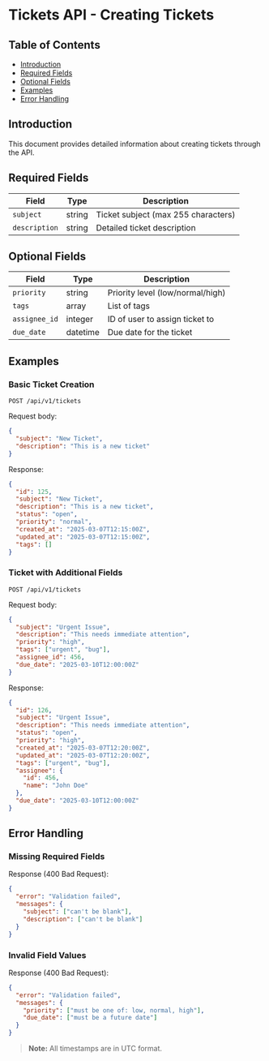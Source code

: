 # Tickets API - Creating Tickets

## Table of Contents
- [Introduction](#introduction)
- [Required Fields](#required-fields)
- [Optional Fields](#optional-fields)
- [Examples](#examples)
- [Error Handling](#error-handling)

## Introduction

This document provides detailed information about creating tickets through the API.

## Required Fields

| Field | Type | Description |
|-------|------|-------------|
| `subject` | string | Ticket subject (max 255 characters) |
| `description` | string | Detailed ticket description |

## Optional Fields

| Field | Type | Description |
|-------|------|-------------|
| `priority` | string | Priority level (low/normal/high) |
| `tags` | array | List of tags |
| `assignee_id` | integer | ID of user to assign ticket to |
| `due_date` | datetime | Due date for the ticket |

## Examples

### Basic Ticket Creation

```http
POST /api/v1/tickets
```

Request body:

```json
{
  "subject": "New Ticket",
  "description": "This is a new ticket"
}
```

Response:

```json
{
  "id": 125,
  "subject": "New Ticket",
  "description": "This is a new ticket",
  "status": "open",
  "priority": "normal",
  "created_at": "2025-03-07T12:15:00Z",
  "updated_at": "2025-03-07T12:15:00Z",
  "tags": []
}
```

### Ticket with Additional Fields

```http
POST /api/v1/tickets
```

Request body:

```json
{
  "subject": "Urgent Issue",
  "description": "This needs immediate attention",
  "priority": "high",
  "tags": ["urgent", "bug"],
  "assignee_id": 456,
  "due_date": "2025-03-10T12:00:00Z"
}
```

Response:

```json
{
  "id": 126,
  "subject": "Urgent Issue",
  "description": "This needs immediate attention",
  "status": "open",
  "priority": "high",
  "created_at": "2025-03-07T12:20:00Z",
  "updated_at": "2025-03-07T12:20:00Z",
  "tags": ["urgent", "bug"],
  "assignee": {
    "id": 456,
    "name": "John Doe"
  },
  "due_date": "2025-03-10T12:00:00Z"
}
```

## Error Handling

### Missing Required Fields

Response (400 Bad Request):

```json
{
  "error": "Validation failed",
  "messages": {
    "subject": ["can't be blank"],
    "description": ["can't be blank"]
  }
}
```

### Invalid Field Values

Response (400 Bad Request):

```json
{
  "error": "Validation failed",
  "messages": {
    "priority": ["must be one of: low, normal, high"],
    "due_date": ["must be a future date"]
  }
}
```

> **Note:** All timestamps are in UTC format.
